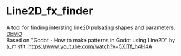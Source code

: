 # Line2D_fx_finder
A tool for finding intersting line2D pulsating shapes and parameters. <br>
<a href="https://rustyraygun.github.io/Line2D_fx_finder/demo/line2d_fx_finder_v1.html" target="blank">DEMO</a> <br>
Based on "Godot - How to make patterns in Godot using Line2D" by a_misfit: https://www.youtube.com/watch?v=5XlTf_h4H4A


